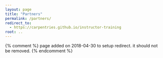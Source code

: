 ```yaml
---
layout: page
title: "Partners"
permalink: /partners/
redirect_to:
  - https://carpentries.github.io/instructor-training
root: ..
---
```


{% comment %}
page added on 2018-04-30 to setup redirect.
it should not be removed.
{% endcomment %}
